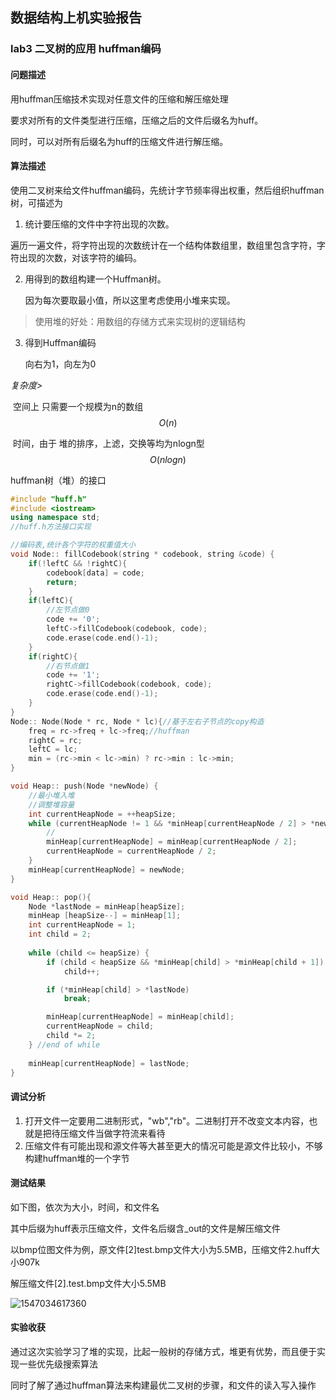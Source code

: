 ## 数据结构上机实验报告

### lab3 **二叉树的应用** huffman编码

#### 问题描述

用huffman压缩技术实现对任意文件的压缩和解压缩处理

要求对所有的文件类型进行压缩，压缩之后的文件后缀名为huff。

同时，可以对所有后缀名为huff的压缩文件进行解压缩。

#### 算法描述

使用二叉树来给文件huffman编码，先统计字节频率得出权重，然后组织huffman树，可描述为

1. 统计要压缩的文件中字符出现的次数。

​    遍历一遍文件，将字符出现的次数统计在一个结构体数组里，数组里包含字符，字符出现的次数，对该字符的编码。

2. 用得到的数组构建一个Huffman树。

   因为每次要取最小值，所以这里考虑使用小堆来实现。

> 使用堆的好处：用数组的存储方式来实现树的逻辑结构

3. 得到Huffman编码

   向右为1，向左为0

_复杂度>_

​	空间上 只需要一个规模为n的数组
$$
O(n)
$$


​	时间，由于 堆的排序，上滤，交换等均为nlogn型
$$
O(nlogn)
$$


huffman树（堆）的接口

```c++
#include "huff.h"
#include <iostream>
using namespace std;
//huff.h方法接口实现

//编码表,统计各个字符的权重值大小
void Node:: fillCodebook(string * codebook, string &code) {
    if(!leftC && !rightC){
        codebook[data] = code;
        return;
    }
    if(leftC){
        //左节点做0
        code += '0';
        leftC->fillCodebook(codebook, code);
        code.erase(code.end()-1);
    }
    if(rightC){
        //右节点做1
        code += '1';
        rightC->fillCodebook(codebook, code);
        code.erase(code.end()-1);
    }
}
Node:: Node(Node * rc, Node * lc){//基于左右子节点的copy构造
    freq = rc->freq + lc->freq;//huffman
    rightC = rc;
    leftC = lc;
    min = (rc->min < lc->min) ? rc->min : lc->min;
}

void Heap:: push(Node *newNode) {
    //最小堆入堆
    //调整堆容量
    int currentHeapNode = ++heapSize;
    while (currentHeapNode != 1 && *minHeap[currentHeapNode / 2] > *newNode) {//[0.5size即对应树上逻辑子节点]
        //
        minHeap[currentHeapNode] = minHeap[currentHeapNode / 2];
        currentHeapNode = currentHeapNode / 2;
    }
    minHeap[currentHeapNode] = newNode;
}

void Heap:: pop(){
    Node *lastNode = minHeap[heapSize];
    minHeap [heapSize--] = minHeap[1];
    int currentHeapNode = 1;
    int child = 2;
    
    while (child <= heapSize) {
        if (child < heapSize && *minHeap[child] > *minHeap[child + 1])
            child++;

        if (*minHeap[child] > *lastNode)
            break;

        minHeap[currentHeapNode] = minHeap[child];
        currentHeapNode = child;
        child *= 2;
    } //end of while
    
    minHeap[currentHeapNode] = lastNode;
}
```

#### 调试分析

1. 打开文件一定要用二进制形式，"wb","rb"。二进制打开不改变文本内容，也就是把待压缩文件当做字符流来看待
2. 压缩文件有可能出现和源文件等大甚至更大的情况可能是源文件比较小，不够构建huffman堆的一个字节

#### 测试结果

如下图，依次为大小，时间，和文件名

其中后缀为huff表示压缩文件，文件名后缀含_out的文件是解压缩文件

以bmp位图文件为例，原文件[2]test.bmp文件大小为5.5MB，压缩文件2.huff大小907k

解压缩文件[2].test.bmp文件大小5.5MB

![1547034617360](/home/alicemare/.config/Typora/typora-user-images/1547034617360.png)

#### 实验收获

通过这次实验学习了堆的实现，比起一般树的存储方式，堆更有优势，而且便于实现一些优先级搜索算法

同时了解了通过huffman算法来构建最优二叉树的步骤，和文件的读入写入操作